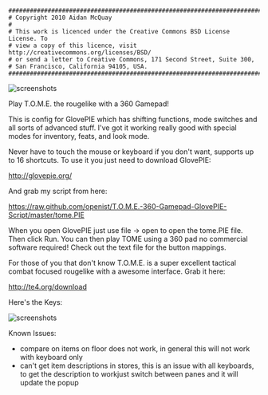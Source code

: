     ##############################################################################
    # Copyright 2010 Aidan McQuay
    #
    # This work is licenced under the Creative Commons BSD License License. To
    # view a copy of this licence, visit http://creativecommons.org/licenses/BSD/
    # or send a letter to Creative Commons, 171 Second Street, Suite 300,
    # San Francisco, California 94105, USA.
    ##############################################################################

![screenshots](http://te4.org/sites/default/files/wabi_logo.png)

Play T.O.M.E. the rougelike with a 360 Gamepad!

This is config for GlovePIE which has shifting functions, mode switches and all sorts of advanced stuff. I've got it working really good with special modes for inventory, feats, and look mode.

Never have to touch the mouse or keyboard if you don't want, supports up to 16 shortcuts. To use it you just need to download GlovePIE:

http://glovepie.org/

And grab my script from here:

https://raw.github.com/openist/T.O.M.E.-360-Gamepad-GlovePIE-Script/master/tome.PIE

When you open GlovePIE just use file -> open to open the tome.PIE file. Then click Run. You can then play TOME using a 360 pad no commercial software required! Check out the text file for the button mappings.

For those of you that don't know T.O.M.E. is a super excellent tactical combat focused rougelike with a awesome interface. Grab it here:

http://te4.org/download

Here's the Keys:

![screenshots](http://floatsolutions.net/docs/TOME.png)

Known Issues:

* compare on items on floor does not work, in general this will not work with keyboard only
* can't get item descriptions in stores, this is an issue with all keyboards, to get the description to workjust switch between panes and it will update the popup 
